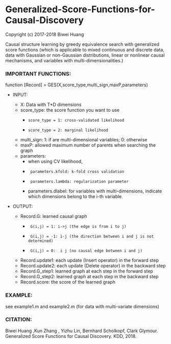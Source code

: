 # Generalized-Score-Functions-for-Causal-Discovery

Copyright (c) 2017-2018 Biwei Huang

Causal structure learning by greedy equivalence search with generalized score functions (which is applicable to mixed continuous and discrete data, data with Gaussian or non-Gaussian distributions, linear or nonlinear causal mechanisms, and variables with multi-dimensionalities.)

### IMPORTANT FUNCTIONS:

function [Record] = GES(X,score_type,multi_sign,maxP,parameters)

* INPUT:
  * X: Data with T*D dimensions
  * score_type: the score function you want to use
     *     score_type = 1: cross-validated likelihood
     *     score_type = 2: marginal likelihood
  * multi_sign: 1: if are multi-dimensional variables; 0: otherwise
  * maxP: allowed maximum number of parents when searching the graph
  * parameters: 
     *   when using CV likelihood, 
     *      parameters.kfold: k-fold cross validation
     *      parameters.lambda: regularization parameter
     *   parameters.dlabel: for variables with multi-dimensions, indicate which dimensions belong to the i-th variable.


* OUTPUT:
  * Record.G: learned causal graph
      *      G(i,j) = 1: i->j (the edge is from i to j)
      *      G(i,j) = -1: i-j (the direction between i and j is not determined)
      *      G(i,j) = 0:  i j (no causal edge between i and j)
  * Record.update1: each update (Insert operator) in the forward step
  * Record.update2: each update (Delete operator) in the backward step
  * Record.G_step1: learned graph at each step in the forward step
  * Record.G_step2: learned graph at each step in the backward step
  * Record.score: the score of the learned graph


### EXAMPLE:
see example1.m and example2.m (for data with multi-variate dimensions)


### CITATION:
	
Biwei Huang ,Kun Zhang , Yizhu Lin, Bernhard Scholkopf, Clark Glymour. Generalized Score Functions for Causal Discovery. KDD, 2018.
